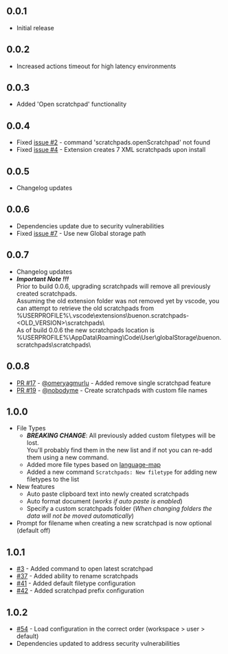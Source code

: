 ## 0.0.1

* Initial release

## 0.0.2

* Increased actions timeout for high latency environments

## 0.0.3

* Added 'Open scratchpad' functionality

## 0.0.4

* Fixed [issue #2](https://github.com/buenon/scratchpads/issues/2) - command 'scratchpads.openScratchpad' not found
* Fixed [issue #4](https://github.com/buenon/scratchpads/issues/4) - Extension creates 7 XML scratchpads upon install

## 0.0.5

* Changelog updates

## 0.0.6

* Dependencies update due to security vulnerabilities
* Fixed [issue #7](https://github.com/buenon/scratchpads/issues/7) - Use new Global storage path

## 0.0.7

* Changelog updates
* ***Important Note !!!***  
  Prior to build 0.0.6, upgrading scratchpads will remove all previously created scratchpads.  
  Assuming the old extension folder was not removed yet by vscode, you can attempt to retrieve the old scratchpads from
  %USERPROFILE%\\.vscode\\extensions\\buenon.scratchpads-<OLD_VERSION>\\scratchpads\\  
  As of build 0.0.6 the new scratchpads location is
  %USERPROFILE%\\AppData\\Roaming\\Code\\User\\globalStorage\\buenon.scratchpads\\scratchpads\\

## 0.0.8

- [PR #17](https://github.com/buenon/scratchpads/pull/17) - [@omeryagmurlu](https://github.com/omeryagmurlu) - Added
  remove single scratchpad feature
- [PR #19](https://github.com/buenon/scratchpads/pull/19) - [@nobodyme](https://github.com/nobodyme) - Create
  scratchpads with custom file names

## 1.0.0

- File Types
    - ***BREAKING CHANGE***: All previously added custom filetypes will be lost.  
      You'll probably find them in the new list and if not you can re-add them using a new command.
    - Added more file types based on [language-map](https://github.com/blakeembrey/language-map)
    - Added a new command `Scratchpads: New filetype` for adding new filetypes to the list
- New features
    - Auto paste clipboard text into newly created scratchpads
    - Auto format document (*works if auto paste is enabled*)
    - Specify a custom scratchpads folder (*When changing folders the data will not be moved automatically*)
- Prompt for filename when creating a new scratchpad is now optional (default off)

## 1.0.1

- [#3](https://github.com/buenon/scratchpads/issues/3) - Added command to open latest scratchpad
- [#37](https://github.com/buenon/scratchpads/issues/37) - Added ability to rename scratchpads
- [#41](https://github.com/buenon/scratchpads/issues/41) - Added default filetype configuration
- [#42](https://github.com/buenon/scratchpads/issues/42) - Added scratchpad prefix configuration

## 1.0.2

- [#54](https://github.com/buenon/scratchpads/issues/54) - Load configuration in the correct order (workspace > user > default)
- Dependencies updated to address security vulnerabilities

